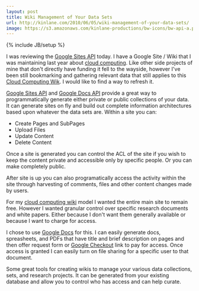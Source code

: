 ```yaml
---
layout: post
title: Wiki Management of Your Data Sets
url: http://kinlane.com/2010/06/05/wiki-management-of-your-data-sets/
image: https://s3.amazonaws.com/kinlane-productions/bw-icons/bw-api-a.png
---
```

{% include JB/setup %}
<p>
     I was reviewing the <a href="http://code.google.com/apis/sites/docs/1.0/developers_guide_protocol.html#CreatingContent">Google Sites API</a> today. I have a Google Site / Wiki that I was maintaining last year about <a href="http://sites.google.com/a/kinlane.com/cloud-computing/Home">cloud computing</a>. Like other side projects of mine that don't directly have funding it fell to the wayside, however I've been still bookmarking and gathering relevant data that still applies to this <a href="http://sites.google.com/a/kinlane.com/cloud-computing/Home">Cloud Computing Wik</a>. I would like to find a way to refresh it.
</p>

<p>
     <a href="http://code.google.com/apis/sites/docs/1.0/developers_guide_protocol.html#CreatingContent">Google Sites API</a> and <a href="http://code.google.com/apis/documents/overview.html">Google Docs API</a> provide a great way to programmatically generate either private or public collections of your data. It can generate sites on fly and build out complete information architectures based upon whatever the data sets are. Within a site you can:
</p>
<ul class="mainlist">
     <li>Create Pages and SubPages
     </li>
     <li>Upload Files
     </li>
     <li>Update Content
     </li>
     <li>Delete Content
     </li>
</ul>
<p>
     Once a site is generated you can control the ACL of the site if you wish to keep the content private and accessible only by specific people. Or you can make completely public.
</p>

<p>
     After site is up you can also programatically access the activity within the site through harvesting of comments, files and other content changes made by users.
</p>

<p>
     For my <a href="http://sites.google.com/a/kinlane.com/cloud-computing/Home">cloud computing wiki</a> model I wanted the entire main site to remain free. However I wanted granular control over specific research documents and white papers. Either because I don't want them generally available or because I want to charge for access.
</p>

<p>
     I chose to use <a href="http://docs.google.com">Google Docs</a> for this. I can easily generate docs, spreasheets, and PDFs that have title and brief description on pages and then offer request form or <a href="https://checkout.google.com">Google Checkout</a> link to pay for access. Once access is granted I can easily turn on file sharing for a specific user to that document.
</p>

<p>
     Some great tools for creating wikis to manage your various data collections, sets, and research projects. It can be generated from your existing database and allow you to control who has access and can help curate.
</p>